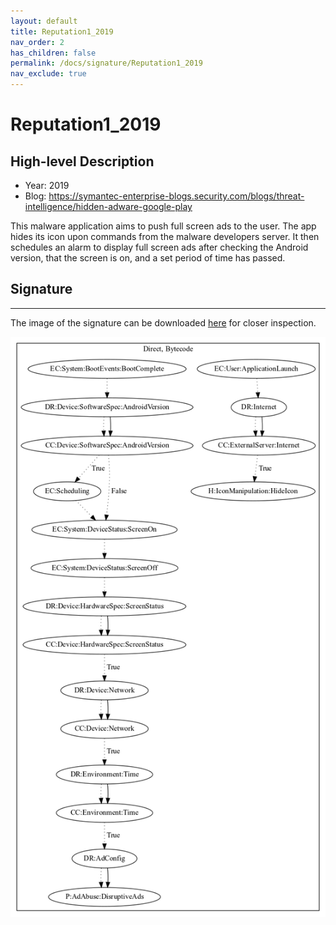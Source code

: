```yaml
---
layout: default
title: Reputation1_2019
nav_order: 2
has_children: false
permalink: /docs/signature/Reputation1_2019
nav_exclude: true
---
```


# Reputation1_2019

## High-level Description

* Year: 2019
* Blog: https://symantec-enterprise-blogs.security.com/blogs/threat-intelligence/hidden-adware-google-play

This malware application aims to push full screen ads to the user. The app hides its icon upon commands from the malware developers server. It then schedules an alarm to display full screen ads after checking the Android version, that the screen is on, and a set period of time has passed.

## Signature
---

The image of the signature can be downloaded [here](../../img/signatures/Reputation1_2019.png) for closer inspection.

![](../../img/signatures/Reputation1_2019.png)

